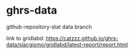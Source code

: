 # ghrs-data
github-repository-stat data branch

link to gridlabd:
https://catzzz.github.io/ghrs-data/slacgismo/gridlabd/latest-report/report.html
